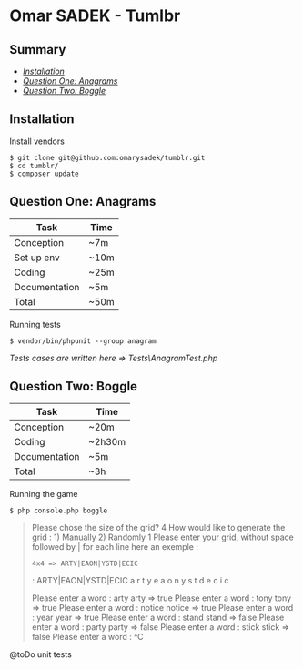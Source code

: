 # Omar SADEK - Tumlbr

## Summary

- [*Installation*](#installation)
- [*Question One: Anagrams*](#question-one:-anagrams)
- [*Question Two: Boggle*](#question-two:-boggle)

## Installation

Install vendors

```
$ git clone git@github.com:omarysadek/tumblr.git
$ cd tumblr/
$ composer update
```

## Question One: Anagrams

| Task          | Time   |
|---------------|--------|
| Conception    | ~7m    |
| Set up env    | ~10m   |
| Coding        | ~25m   |
| Documentation | ~5m    |
| Total         | ~50m   |

Running tests

```
$ vendor/bin/phpunit --group anagram
```

_Tests cases are written here => Tests\AnagramTest.php_

## Question Two: Boggle

| Task          | Time   |
|---------------|--------|
| Conception    | ~20m   |
| Coding        | ~2h30m |
| Documentation | ~5m    |
| Total         | ~3h    |

Running the game

```
$ php console.php boggle
```
> Please chose the size of the grid? 4
> How would like to generate the grid : 1) Manually 2) Randomly 1
> Please enter your grid, without space followed by | for each line
> here an exemple :
> ```
> 4x4 => ARTY|EAON|YSTD|ECIC
> ```
> : ARTY|EAON|YSTD|ECIC
> a r t y
> e a o n
> y s t d
> e c i c
>
> Please enter a word : arty
> arty => true
> Please enter a word : tony
> tony => true
> Please enter a word : notice
> notice => true
> Please enter a word : year
> year => true
> Please enter a word : stand
> stand => false
> Please enter a word : party
> party => false
> Please enter a word : stick
> stick => false
> Please enter a word : ^C

@toDo unit tests